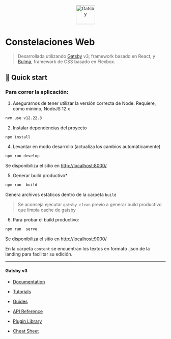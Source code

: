 <p align="center">
  <a href="https://www.gatsbyjs.com/?utm_source=starter&utm_medium=readme&utm_campaign=minimal-starter">
    <img alt="Gatsby" src="https://www.gatsbyjs.com/Gatsby-Monogram.svg" width="60" />
  </a>
</p>

# Constelaciones Web

> Desarrollada utilizando [Gatsby](https://www.gatsbyjs.org/) v3, framework basado en React, y [Bulma](https://bulma.io/), framework de CSS basado en Flexbox.

## 🚀 Quick start


### Para correr la aplicación:

1. Asegurarnos de tener utilizar la versión correcta de Node. Requiere, como minimo, NodeJS 12.x 
```bash
nvm use v12.22.3
```

2. Instalar dependencias del proyecto
```bash
npm install
```

4. Levantar en modo desarrollo (actualiza los cambios automáticamente)
```bash
npm run develop
```
Se disponibiliza el sitio en [http://localhost:8000/](http://localhost:8000/)

5. Generar build productivo*
```bash
npm run  build
```
Genera archivos estáticos dentro de la carpeta `build`

> Se aconseja ejecutar `gatsby clean` previo a generar build productivo que limpia cache de gatsby

6. Para probar el build productivo:
```bash
npm run  serve
```
Se disponibiliza el sitio en [http://localhost:9000/](http://localhost:9000/)


En la carpeta `content` se encuentran los textos en formato .json de la landing para facilitar su edición.


---

####  Gatsby v3

- [Documentation](https://www.gatsbyjs.com/docs/?utm_source=starter&utm_medium=readme&utm_campaign=minimal-starter)

- [Tutorials](https://www.gatsbyjs.com/tutorial/?utm_source=starter&utm_medium=readme&utm_campaign=minimal-starter)

- [Guides](https://www.gatsbyjs.com/tutorial/?utm_source=starter&utm_medium=readme&utm_campaign=minimal-starter)

- [API Reference](https://www.gatsbyjs.com/docs/api-reference/?utm_source=starter&utm_medium=readme&utm_campaign=minimal-starter)

- [Plugin Library](https://www.gatsbyjs.com/plugins?utm_source=starter&utm_medium=readme&utm_campaign=minimal-starter)

- [Cheat Sheet](https://www.gatsbyjs.com/docs/cheat-sheet/?utm_source=starter&utm_medium=readme&utm_campaign=minimal-starter)
